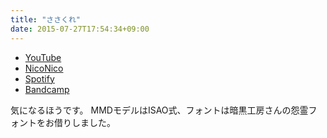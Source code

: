```yaml
---
title: "ささくれ"
date: 2015-07-27T17:54:34+09:00
---
```


- [YouTube](https://www.youtube.com/watch?8vn8TyX--3M)
- [NicoNico](https://nico.ms/sm26799546)
- [Spotify](https://open.spotify.com/track/6Qa8OWSX9XGX7Y8lz3wNDF)
- [Bandcamp](https://mikirihasshap.bandcamp.com/track/--18)

気になるほうです。 MMDモデルはISAO式、フォントは暗黒工房さんの怨霊フォントをお借りしました。